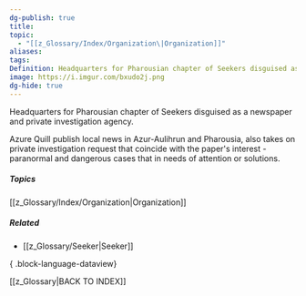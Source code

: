 ```yaml
---
dg-publish: true
title: 
topic:
  - "[[z_Glossary/Index/Organization\|Organization]]"
aliases: 
tags: 
Definition: Headquarters for Pharousian chapter of Seekers disguised as a newspaper and private investigation agency.
image: https://i.imgur.com/bxudo2j.png
dg-hide: true
---
```

Headquarters for Pharousian chapter of Seekers disguised as a newspaper and private investigation agency.

Azure Quill publish local news in Azur-Aulihrun and Pharousia, also takes on private investigation request that coincide with the paper's interest - paranormal and dangerous cases that in needs of attention or solutions. 

##### Topics
[[z_Glossary/Index/Organization\|Organization]]

##### Related
- [[z_Glossary/Seeker\|Seeker]]

{ .block-language-dataview}

[[z_Glossary\|BACK TO INDEX]]